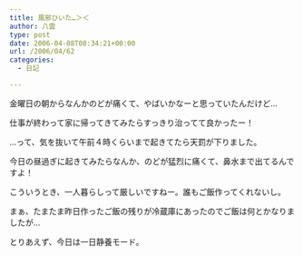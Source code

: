 ```yaml
---
title: 風邪ひいた…＞＜
author: 八雲
type: post
date: 2006-04-08T08:34:21+00:00
url: /2006/04/62
categories:
  - 日記

---
```

金曜日の朝からなんかのどが痛くて、やばいかなーと思っていたんだけど…
  
仕事が終わって家に帰ってきてみたらすっきり治ってて良かったー！
  
…って、気を抜いて午前４時くらいまで起きてたら天罰が下りました。

今日の昼過ぎに起きてみたらなんか、のどが猛烈に痛くて、鼻水まで出てるんですよ！
  
こういうとき、一人暮らしって厳しいですねー。誰もご飯作ってくれないし。
  
まぁ、たまたま昨日作ったご飯の残りが冷蔵庫にあったのでご飯は何とかなりましたが…
  
とりあえず、今日は一日静養モード。